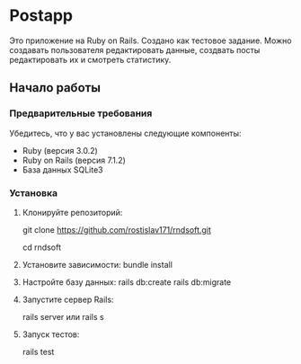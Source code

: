# Postapp

Это приложение на Ruby on Rails.
Создано как тестовое задание.
Можно создавать пользователя редактировать данные, создвать посты редактировать их и смотреть статистику.

## Начало работы

### Предварительные требования

Убедитесь, что у вас установлены следующие компоненты:

- Ruby (версия 3.0.2)
- Ruby on Rails (версия 7.1.2)
- База данных SQLite3

### Установка

1. Клонируйте репозиторий:
   
   git clone https://github.com/rostislav171/rndsoft.git
   
   cd rndsoft

2. Установите зависимости:
   bundle install

3. Настройте базу данных:
   rails db:create
   rails db:migrate

4. Запустите сервер Rails:

   rails server или rails s

5. Запуск тестов:

   rails test
